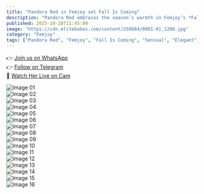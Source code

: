 ```yaml
---
title: "Pandora Red in Femjoy set Fall Is Coming"
description: "Pandora Red embraces the season’s warmth in Femjoy’s *Fall Is Coming* — a cozy, intimate collection glowing with autumn allure and gentle confidence."
published: 2025-10-28T11:45:00
image: "https://cdn.elitebabes.com/content/250884/0001-01_1200.jpg"
category: "Femjoy"
tags: ["Pandora Red", "Femjoy", "Fall Is Coming", "Sensual", "Elegant"]
---
```


👉 [Join us on WhatsApp](https://redirecting-kappa.vercel.app/)  
👉 [Follow on Telegram](https://t.me/xxx_pulse)  
🔞 [Watch Her Live on Cam](https://redirecting-kappa.vercel.app/)  

![Image 01](https://cdn.elitebabes.com/content/250884/0001-01_1200.jpg)  
![Image 02](https://cdn.elitebabes.com/content/250884/0001-02_1200.jpg)  
![Image 03](https://cdn.elitebabes.com/content/250884/0001-03_1200.jpg)  
![Image 04](https://cdn.elitebabes.com/content/250884/0001-04_1200.jpg)  
![Image 05](https://cdn.elitebabes.com/content/250884/0001-05_1200.jpg)  
![Image 06](https://cdn.elitebabes.com/content/250884/0001-06_1200.jpg)  
![Image 07](https://cdn.elitebabes.com/content/250884/0001-07_1200.jpg)  
![Image 08](https://cdn.elitebabes.com/content/250884/0001-08_1200.jpg)  
![Image 09](https://cdn.elitebabes.com/content/250884/0001-09_1200.jpg)  
![Image 10](https://cdn.elitebabes.com/content/250884/0001-10_1200.jpg)  
![Image 11](https://cdn.elitebabes.com/content/250884/0001-11_1200.jpg)  
![Image 12](https://cdn.elitebabes.com/content/250884/0001-12_1200.jpg)  
![Image 13](https://cdn.elitebabes.com/content/250884/0001-13_1200.jpg)  
![Image 14](https://cdn.elitebabes.com/content/250884/0001-14_1200.jpg)  
![Image 15](https://cdn.elitebabes.com/content/250884/0001-15_1200.jpg)  
![Image 16](https://cdn.elitebabes.com/content/250884/0001-16_1800.jpg)